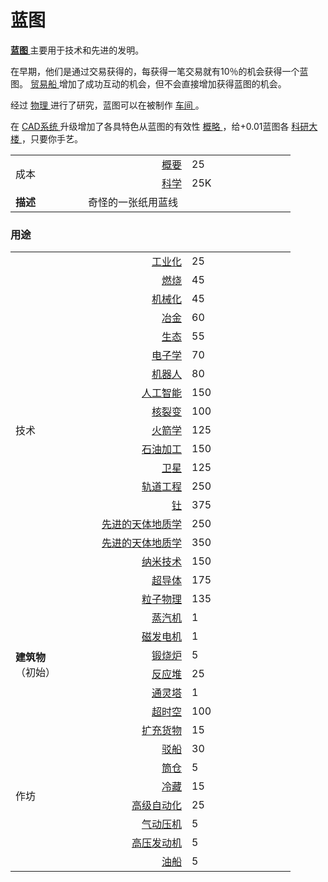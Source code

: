# 蓝图
<p>
<strong>
<a href="#workshop#Blueprint">
            蓝图
</a>
</strong>
        主要用于技术和先进的发明。
</p>
<p>
        在早期，他们是通过交易获得的，每获得一笔交易就有10％的机会获得一个蓝图。
<a href="?file=003-资源大全/26-贸易船">
          贸易船
</a>
        增加了成功互动的机会，但不会直接增加获得蓝图的机会。
</p>
<p>
        经过
<a href="#Technologies#Physics">
          物理
</a>
        进行了研究，蓝图可以在被制作
<a href="#workshop">
          车间
</a>
        。
</p>
<p>
        在
<a href="#workshop#CAD_System">
          CAD系统
</a>
        升级增加了各具特色从蓝图的有效性
<a href="#compendium">
          概略
</a>
        ，给+0.01蓝图各
<a href="#Buildings#Science">
          科研大楼
</a>
        ，只要你手艺。
</p>
<p>
</p>
<table class="wikitable">
<tbody>
<tr>
<td rowspan="2" class="em">
<span style="display: block; width: 100px">
                成本
</span>
</td>
<td style="text-align: right; ">
<span style="display: block; width: 150px">
  <a href="#compendium">
                  概要
  </a>
</span>
</td>
<td style="text-align: left; ">
<span style="display: block; width: 150px">
                25
</span>
</td>
</tr>
<tr>
<td style="text-align: right; ">
<a href="#science">
                科学
</a>
</td>
<td style="text-align: left; ">
              25K
</td>
</tr>
<tr>
<td rowspan="1">
<strong>
                描述
</strong>
</td>
<td colspan="2" style="text-align: left; ">
              奇怪的一张纸用蓝线
</td>
</tr>
</tbody>
</table>

### 用途

<table class="wikitable">
<tbody>
<tr>
<td rowspan="19" class="em">
  <span style="display: block; width: 100px">
                  技术
  </span>
</td>
<td style="text-align: right; ">
  <span style="display: block; width: 150px">
    <a href="#Technologies#Industrialization">
                    工业化
    </a>
  </span>
</td>
<td style="text-align: left; ">
  <span style="display: block; width: 150px">
                  25
  </span>
</td>
</tr>
<tr>
<td style="text-align: right; ">
  <a href="#Technologies#Combustion">
                  燃烧
  </a>
</td>
<td style="text-align: left; ">
                45
</td>
</tr>
<tr>
<td style="text-align: right; ">
  <a href="#Technologies#Mechanization">
                  机械化
  </a>
</td>
<td style="text-align: left; ">
                45
</td>
</tr>
<tr>
<td style="text-align: right; ">
  <a href="#Technologies#Metallurgy">
                  冶金
  </a>
</td>
<td style="text-align: left; ">
                60
</td>
</tr>
<tr>
<td style="text-align: right; ">
  <a href="#Technologies#Ecology">
                  生态
  </a>
</td>
<td style="text-align: left; ">
                55
</td>
</tr>
<tr>
<td style="text-align: right; ">
  <a href="?file=001-猫咪百科/03-科技/01-科技#电子学">
                  电子学
  </a>
</td>
<td style="text-align: left; ">
                70
</td>
</tr>
<tr>
<td style="text-align: right; ">
  <a href="#Technologies#Robotics">
                  机器人
  </a>
</td>
<td style="text-align: left; ">
                80
</td>
</tr>
<tr>
<td style="text-align: right; ">
  <a href="#Technologies#Artificial_Intelligence">
                  人工智能
  </a>
</td>
<td style="text-align: left; ">
                150
</td>
</tr>
<tr>
<td style="text-align: right; ">
  <a href="#Technologies#Nuclear_Fission">
                  核裂变
  </a>
</td>
<td style="text-align: left; ">
                100
</td>
</tr>
<tr>
<td style="text-align: right; ">
  <a href="?file=001-猫咪百科/03-科技/01-科技#火箭学">
                  火箭学
  </a>
</td>
<td style="text-align: left; ">
                125
</td>
</tr>
<tr>
<td style="text-align: right; ">
  <a href="#Technologies#Oil_Processing">
                  石油加工
  </a>
</td>
<td style="text-align: left; ">
                150
</td>
</tr>
<tr>
<td style="text-align: right; ">
  <a href="#Technologies#Satellites">
                  卫星
  </a>
</td>
<td style="text-align: left; ">
                125
</td>
</tr>
<tr>
<td style="text-align: right; ">
  <a href="?file=001-猫咪百科/03-科技/01-科技#轨道工程">
                  轨道工程
  </a>
</td>
<td style="text-align: left; ">
                250
</td>
</tr>
<tr>
<td style="text-align: right; ">
  <a href="#Technologies#Thorium">
                  钍
  </a>
</td>
<td style="text-align: left; ">
                375
</td>
</tr>
<tr>
<td style="text-align: right; ">
  <a href="#Technologies#Exogeology">
                 先进的天体地质学
  </a>
</td>
<td style="text-align: left; ">
                250
</td>
</tr>
<tr>
<td style="text-align: right; ">
  <a href="?file=001-猫咪百科/03-科技/01-科技#先进的天体地质学">
                  先进的天体地质学
  </a>
</td>
<td style="text-align: left; ">
                350
</td>
</tr>
<tr>
<td style="text-align: right; ">
  <a href="#Technologies#Nanotechnology">
                  纳米技术
  </a>
</td>
<td style="text-align: left; ">
                150
</td>
</tr>
<tr>
<td style="text-align: right; ">
  <a href="#Technologies#Superconductors">
                  超导体
  </a>
</td>
<td style="text-align: left; ">
                175
</td>
</tr>
<tr>
<td style="text-align: right; ">
  <a href="#Technologies#Particle_Physics">
                  粒子物理
  </a>
</td>
<td style="text-align: left; ">
                135
</td>
</tr>
<tr>
<td rowspan="6">
  <strong>
                  建筑物
  </strong>
  <br style="clear:both">
                （初始）
</td>
<td style="text-align: right; ">
  <a href="#Buildings#Steamworks">
                 蒸汽机
  </a>
</td>
<td style="text-align: left; ">
                1
</td>
</tr>
<tr>
<td style="text-align: right; ">
  <a href="#Buildings#Magneto">
                  磁发电机
  </a>
</td>
<td style="text-align: left; ">
                1
</td>
</tr>
<tr>
<td style="text-align: right; ">
  <a href="#Buildings#Calciner">
                  锻烧炉
  </a>
</td>
<td style="text-align: left; ">
                5
</td>
</tr>
<tr>
<td style="text-align: right; ">
  <a href="#Buildings#Reactor">
                  反应堆
  </a>
</td>
<td style="text-align: left; ">
                25
</td>
</tr>
<tr>
<td style="text-align: right; ">
  <a href="#Buildings#Ziggurat">
                  通灵塔
  </a>
</td>
<td style="text-align: left; ">
                1
</td>
</tr>
<tr>
<td style="text-align: right; ">
  <a href="#Buildings#Chronosphere">
                  超时空
  </a>
</td>
<td style="text-align: left; ">
                100
</td>
</tr>
<tr>
<td rowspan="8" class="em">
                作坊
</td>
<td style="text-align: right; ">
  <a href="?file=001-猫咪百科/04-作坊/01-升级#扩展货物">
                  扩充货物
  </a>
</td>
<td style="text-align: left; ">
                15
</td>
</tr>
<tr>
<td style="text-align: right; ">
  <a href="#workshop#Barges">
                  驳船
  </a>
</td>
<td style="text-align: left; ">
                30
</td>
</tr>
<tr>
<td style="text-align: right; ">
  <a href="#workshop#Silos">
                  筒仓
  </a>
</td>
<td style="text-align: left; ">
                5
</td>
</tr>
<tr>
<td style="text-align: right; ">
  <a href="#workshop#Refrigeration">
                  冷藏
  </a>
</td>
<td style="text-align: left; ">
                15
</td>
</tr>
<tr>
<td style="text-align: right; ">
  <a href="#workshop#Advanced_Automation">
                  高级自动化
  </a>
</td>
<td style="text-align: left; ">
                25
</td>
</tr>
<tr>
<td style="text-align: right; ">
  <a href="#workshop#Pneumatic_Press">
                  气动压机
  </a>
</td>
<td style="text-align: left; ">
                5
</td>
</tr>
<tr>
<td style="text-align: right; ">
  <a href="#workshop#High_Pressure_Engine">
                  高压发动机
  </a>
</td>
<td style="text-align: left; ">
                5
</td>
</tr>
<tr>
<td style="text-align: right; ">
  <a href="#workshop#Tanker">
                  油船
  </a>
</td>
<td style="text-align: left; ">
                5
</td>
</tr>
</tbody>
</table>